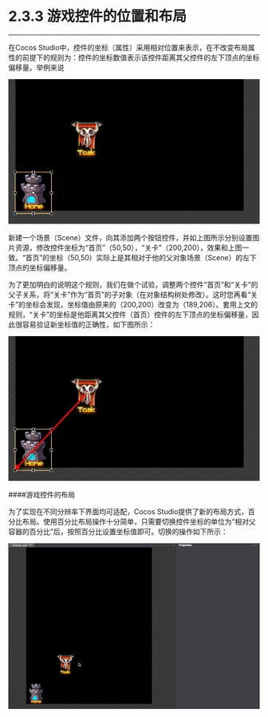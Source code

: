 # 2.3.3 游戏控件的位置和布局
---

在Cocos Studio中，控件的坐标（属性）采用相对位置来表示，在不改变布局属性的前提下的规则为：控件的坐标数值表示该控件距离其父控件的左下顶点的坐标偏移量。举例来说 

![Image](res/image049.png)

新建一个场景（Scene）文件，向其添加两个按钮控件，并如上图所示分别设置图片资源，修改控件坐标为“首页”（50,50），“关卡”（200,200），效果和上图一致。“首页”的坐标（50,50）实际上是其相对于他的父对象场景（Scene）的左下顶点的坐标偏移量。 

为了更加明白的说明这个规则，我们在做个试验，调整两个控件“首页”和“关卡”的父子关系，将“关卡”作为“首页”的子对象（在对象结构树处修改）。这时您再看“关卡”的坐标会发现，坐标值由原来的（200,200）改变为（189,206）。套用上文的规则，“关卡”的坐标是他距离其父控件（首页）控件的左下顶点的坐标偏移量，因此很容易验证新坐标值的正确性，如下图所示： 

![Image](res/image050.jpg)

####游戏控件的布局

为了实现在不同分辨率下界面均可适配，Cocos Studio提供了新的布局方式，百分比布局。使用百分比布局操作十分简单，只需要切换控件坐标的单位为“相对父容器的百分比”后，按照百分比设置坐标值即可。切换的操作如下所示：

![Image](res/image132.gif)

